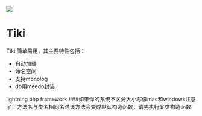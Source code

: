 ![](http://www.tiki.cn/Uploads/editor/2016-06-23/576b4732a6e04.png) 

 Tiki 
===============

Tiki 简单易用，其主要特性包括：

 + 自动加载 
 + 命名空间
 + 支持monolog
 + db用meedo封装

lightning php framework
###如果你的系统不区分大小写像mac和windows注意了，方法名与类名相同名时该方法会变成默认构造函数，请先执行父类构造函数

